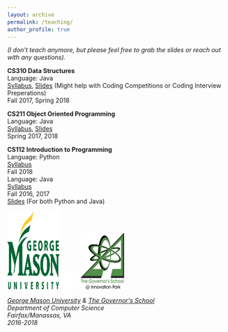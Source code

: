```yaml
---
layout: archive
permalink: /teaching/
author_profile: true
---
```

*(I don't teach anymore, but please feel free to grab the slides or reach out with any questions).*


**CS310 Data Structures**\
Language: Java\
[Syllabus](https://cs.gmu.edu/media/syllabi/Spring2018/CS_310All_Instructors.html), [Slides](https://drive.google.com/drive/folders/1umpJzAnVydDcwJlG2zywNcD8ONL1dWep) (Might help with Coding Competitions or Coding Interview Preperations)\
Fall 2017, Spring 2018

**CS211 Object Oriented Programming**\
Language: Java\
[Syllabus](https://mason.gmu.edu/~jkrishn2/cs211.html), [Slides](https://drive.google.com/drive/folders/1Ld6ZXtY2IdJUz79oGyIARFB4doexqHfo?usp=sharing)\
Spring 2017, 2018

**CS112 Introduction to Programming**\
Language: Python\
[Syllabus](https://cs.gmu.edu/media/syllabi/Fall2018/CS_112Dimitriadis_Krishnan_Snyder_Zhongall.html)\
Fall 2018\
Language: Java\
[Syllabus](https://mason.gmu.edu/~jkrishn2/cs112g01.html)\
Fall 2016, 2017\
[Slides](https://drive.google.com/drive/folders/1lH3CreeoFl_RSQor8jtMtVKLpeyY1CMx?usp=sharing) (For both Python and Java)

<img src='/images/gmu_icon.png' width="120" height="180">
<img src='/images/BLANK_ICON.png' width="40" height="40"> 
<img src='/images/govschool.jpeg' width="100" height="130">

 
*[George Mason University](https://cs.gmu.edu) & [The Governor's School](https://governors.pwcs.edu)*\
*Department of Computer Science*\
*Fairfax/Manassas, VA*\
*2016-2018*
